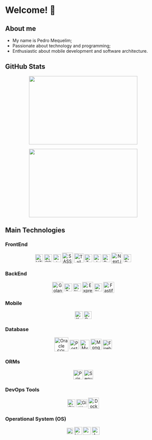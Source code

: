 # Welcome! 👋

## About me
<div>
  <ul>
    <li>My name is Pedro Mequelim;</li>
    <li>Passionate about technology and programming;</li>
    <li>Enthusiastic about mobile development and software architecture.</li>
  </ul>
</div>

## GitHub Stats

<div align="center">
  <!-- <img
    height="220rem"
    width="650rem"
    src="https://github-profile-summary-cards.vercel.app/api/cards/profile-details?username=phms02&theme=github_dark"
  /> -->

  <img
    height="220rem"
    width="350rem"
    src="https://github-profile-summary-cards.vercel.app/api/cards/repos-per-language?username=phms02&theme=github_dark"
  />

  <img
    height="220rem"
    width="350rem"
    src="https://github-profile-summary-cards.vercel.app/api/cards/most-commit-language?username=phms02&theme=github_dark"
  />

  <!-- <img
    height="220rem"
    width="350rem"
    src="https://github-profile-summary-cards.vercel.app/api/cards/stats?username=phms02&theme=github_dark"
  /> -->

  <!-- <img
    height="220rem"
    width="350rem"
    src="https://github-profile-summary-cards.vercel.app/api/cards/productive-time?username=phms02&theme=github_dark&utcOffset=8"
  /> -->
</div>

## Main Technologies

### FrontEnd

<div align="center">
  <img alt="HTML" align="center" height="25" width="25" src="https://cdn.jsdelivr.net/gh/devicons/devicon@latest/icons/html5/html5-original.svg" />
  <img alt="CSS" align="center" height="25" width="25" src="https://cdn.jsdelivr.net/gh/devicons/devicon@latest/icons/css3/css3-original.svg" />
  <img alt="styled-components" align="center" height="25" width="25" src="https://skillicons.dev/icons?i=styledcomponents" />
  <img alt="SASS" align="center" height="35" width="35" src="https://cdn.jsdelivr.net/gh/devicons/devicon@latest/icons/sass/sass-original.svg" />
  <img alt="Tailwind CSS" align="center" height="30" width="30" src="https://cdn.jsdelivr.net/gh/devicons/devicon@latest/icons/tailwindcss/tailwindcss-original.svg" />
  <img alt="TypeScript" align="center" height="25" width="25" src="https://cdn.jsdelivr.net/gh/devicons/devicon@latest/icons/typescript/typescript-original.svg" />
  <img alt="JavaScript" align="center" height="25" width="25" src="https://cdn.jsdelivr.net/gh/devicons/devicon@latest/icons/javascript/javascript-original.svg" />
  <img alt="React.js" align="center" height="25" width="25" src="https://cdn.jsdelivr.net/gh/devicons/devicon@latest/icons/react/react-original.svg" />
  <img alt="Next.js" align="center" height="35" width="35" src="https://cdn.jsdelivr.net/gh/devicons/devicon@latest/icons/nextjs/nextjs-original-wordmark.svg" />
  <img alt="Redux.js" align="center" height="25" width="25" src="https://cdn.jsdelivr.net/gh/devicons/devicon@latest/icons/redux/redux-original.svg" />
</div>

### BackEnd

<div align="center">
  <img alt="Golang" align="center" height="35" width="35" src="https://cdn.jsdelivr.net/gh/devicons/devicon@latest/icons/go/go-original-wordmark.svg" />
  <!-- <img alt="Dart" align="center" height="25" width="25" src="https://cdn.jsdelivr.net/gh/devicons/devicon@latest/icons/dart/dart-original.svg" /> -->
  <img alt="TypeScript" align="center" height="25" width="25" src="https://cdn.jsdelivr.net/gh/devicons/devicon@latest/icons/typescript/typescript-original.svg" />
  <img alt="Node.js" align="center" height="25" width="25" src="https://cdn.jsdelivr.net/gh/devicons/devicon@latest/icons/nodejs/nodejs-original.svg" />
  <img alt="Express.js" align="center" height="35" width="35" src="https://cdn.jsdelivr.net/gh/devicons/devicon@latest/icons/express/express-original.svg" />
  <img alt="NestJS" align="center" height="25" width="25" src="https://cdn.jsdelivr.net/gh/devicons/devicon@latest/icons/nestjs/nestjs-original.svg" />
  <img alt="Fastify" align="center" height="35" width="35" src="https://cdn.jsdelivr.net/gh/devicons/devicon@latest/icons/fastify/fastify-original.svg" />
  <!-- <img alt="Python" align="center" height="30" width="30" src="https://cdn.jsdelivr.net/gh/devicons/devicon@latest/icons/python/python-original.svg" />
  <img alt="Django" align="center" height="25" width="25" src="https://cdn.jsdelivr.net/gh/devicons/devicon@latest/icons/django/django-plain.svg" />
  <img alt="Flask" align="center" height="30" width="30" src="https://cdn.jsdelivr.net/gh/devicons/devicon@latest/icons/flask/flask-original.svg" />
  <img alt="FastAPI" align="center" height="25" width="25" src="https://cdn.jsdelivr.net/gh/devicons/devicon@latest/icons/fastapi/fastapi-original.svg" />
  <img alt="Java" align="center" height="30" width="30" src="https://cdn.jsdelivr.net/gh/devicons/devicon@latest/icons/java/java-original.svg" />
  <img alt="Spring Boot" align="center" height="25" width="25" src="https://cdn.jsdelivr.net/gh/devicons/devicon@latest/icons/spring/spring-original.svg" />
  <img alt="Maven" align="center" height="35" width="35" src="https://cdn.jsdelivr.net/gh/devicons/devicon@latest/icons/maven/maven-original.svg" /> -->
</div>

### Mobile

<div align="center">
  <img alt="Kotlin" align="center" height="25" width="25" src="https://cdn.jsdelivr.net/gh/devicons/devicon@latest/icons/kotlin/kotlin-original.svg" />
  <!-- <img alt="Swift" align="center" height="25" width="25" src="https://cdn.jsdelivr.net/gh/devicons/devicon@latest/icons/swift/swift-original.svg" /> -->
  <img alt="React Native" align="center" height="25" width="25" src="https://cdn.jsdelivr.net/gh/devicons/devicon@latest/icons/react/react-original.svg" />
  <!-- <img alt="Flutter" align="center" height="25" width="25" src="https://cdn.jsdelivr.net/gh/devicons/devicon@latest/icons/flutter/flutter-original.svg" /> -->
</div>

<!-- ### API

<div align="center">
  <img alt="GraphQL" align="center" height="35" width="35" src="https://cdn.jsdelivr.net/gh/devicons/devicon@latest/icons/graphql/graphql-plain.svg" />
</div> -->

### Database

<div align="center">
  <img alt="Oracle SQL" align="center" height="45" width="45" src="https://cdn.jsdelivr.net/gh/devicons/devicon@latest/icons/oracle/oracle-original.svg" />
  <img alt="PostgreSQL" align="center" height="30" width="30" src="https://cdn.jsdelivr.net/gh/devicons/devicon@latest/icons/postgresql/postgresql-original.svg" />
  <img alt="MySQL" align="center" height="30" width="30" src="https://cdn.jsdelivr.net/gh/devicons/devicon@latest/icons/mysql/mysql-original.svg" />
  <img alt="MongoDB" align="center" height="35" width="35" src="https://cdn.jsdelivr.net/gh/devicons/devicon@latest/icons/mongodb/mongodb-original.svg" />
  <!-- <img alt="DynamoDB" align="center" height="35" width="35" src="https://cdn.jsdelivr.net/gh/devicons/devicon@latest/icons/dynamodb/dynamodb-original.svg" />
  <img alt="Cassandra" align="center" height="35" width="35" src="https://cdn.jsdelivr.net/gh/devicons/devicon@latest/icons/cassandra/cassandra-original.svg" /> -->
  <img alt="Firebase" align="center" height="30" width="30" src="https://cdn.jsdelivr.net/gh/devicons/devicon@latest/icons/firebase/firebase-original.svg" />
  <!-- <img alt="Redis" align="center" height="35" width="35" src="https://cdn.jsdelivr.net/gh/devicons/devicon@latest/icons/redis/redis-original.svg" /> -->
</div>

### ORMs

<div align="center">
  <img alt="Prisma" align="center" height="30" width="30" src="https://cdn.jsdelivr.net/gh/devicons/devicon@latest/icons/prisma/prisma-original.svg" />
  <img alt="Sequelize" align="center" height="30" width="30" src="https://cdn.jsdelivr.net/gh/devicons/devicon@latest/icons/sequelize/sequelize-original.svg" />
  <!-- <img alt="Hibernate" align="center" height="30" width="30" src="https://cdn.jsdelivr.net/gh/devicons/devicon@latest/icons/hibernate/hibernate-original.svg" /> -->
</div>

<!-- ### Software Testing

<div align="center">
  <img alt="JUnit" align="center" height="40" width="40" src="https://cdn.jsdelivr.net/gh/devicons/devicon@latest/icons/junit/junit-original-wordmark.svg" />
  <img alt="Selenium" align="center" height="35" width="35" src="https://cdn.jsdelivr.net/gh/devicons/devicon@latest/icons/selenium/selenium-original.svg" />
  <img alt="Jest" align="center" height="35" width="35" src="https://cdn.jsdelivr.net/gh/devicons/devicon@latest/icons/jest/jest-plain.svg" />
  <img alt="Cypress" align="center" height="35" width="35" src="https://cdn.jsdelivr.net/gh/devicons/devicon@latest/icons/cypressio/cypressio-original.svg" />
</div> -->

<!-- ### Cloud & Hosting

<div align="center">
  <img alt="AWS" align="center" height="35" width="35" src="https://cdn.jsdelivr.net/gh/devicons/devicon@latest/icons/amazonwebservices/amazonwebservices-original-wordmark.svg" />
  <img alt="Azure" align="center" height="35" width="35" src="https://cdn.jsdelivr.net/gh/devicons/devicon@latest/icons/azure/azure-original.svg" />
  <img alt="Vercel" align="center" height="50" width="50" src="https://cdn.jsdelivr.net/gh/devicons/devicon@latest/icons/vercel/vercel-original-wordmark.svg" />
  <img alt="Heroku" align="center" height="35" width="35" src="https://cdn.jsdelivr.net/gh/devicons/devicon@latest/icons/heroku/heroku-original.svg" />
  <img alt="Netlify" align="center" height="50" width="50" src="https://cdn.jsdelivr.net/gh/devicons/devicon@latest/icons/netlify/netlify-original-wordmark.svg" />
</div> -->

### DevOps Tools

<div align="center">
  <img alt="Git" align="center" height="25" width="25" src="https://cdn.jsdelivr.net/gh/devicons/devicon@latest/icons/git/git-original.svg" />
  <img alt="GitHub" align="center" height="25" width="35" src="https://cdn.jsdelivr.net/gh/devicons/devicon@latest/icons/github/github-original.svg" />
  <img alt="Docker" align="center" height="35" width="35" src="https://cdn.jsdelivr.net/gh/devicons/devicon@latest/icons/docker/docker-original.svg" />
  <!-- <img alt="Kubernetes" align="center" height="35" width="35" src="https://cdn.jsdelivr.net/gh/devicons/devicon@latest/icons/kubernetes/kubernetes-original.svg" /> -->
</div>

### Operational System (OS)

<div align="center">
  <img alt="Windows" align="center" height="20" width="20" src="https://cdn.jsdelivr.net/gh/devicons/devicon@latest/icons/windows11/windows11-original.svg" />
  <img alt="Linux" align="center" height="25" width="25" src="https://cdn.jsdelivr.net/gh/devicons/devicon@latest/icons/linux/linux-original.svg" />
  <img alt="macOS / iOS" align="center" height="25" width="25" src="https://cdn.jsdelivr.net/gh/devicons/devicon@latest/icons/apple/apple-original.svg" />
  <img alt="Android" align="center" height="25" width="25" src="https://cdn.jsdelivr.net/gh/devicons/devicon@latest/icons/android/android-plain.svg" />
</div>